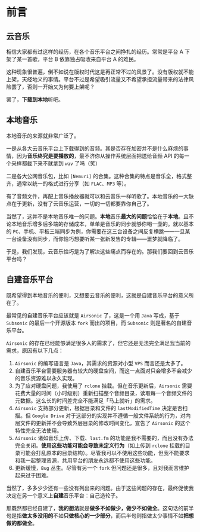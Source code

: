 # 前言

## 云音乐

相信大家都有过这样的经历，在各个音乐平台之间挣扎的经历。常常是平台 A 下架了某一首歌，平台 B 依靠独占吸收来自平台 A 的难民。

这种现象很普遍，倒不如说在版权时代这是再正常不过的风景了。没有版权就不能上架，天经地义的事情。平台不过是希望吸引流量又不希望承担流量带来的法律风险罢了，否则一开始又为何要上架呢？

罢了，**下载到本地**听吧。

## 本地音乐

本地音乐的来源就非常广泛了。

一是从各大云音乐平台上下载得到的音频。其是否存在加密并不是什么麻烦的事情，因为**音乐终究是要播放的**，最不济你从操作系统层面把送给音频 API 的每一个采样都截下来不就拿到 `wav` 了吗（笑）

二是各大公网音乐包，比如 `[Nemuri]` 的合集。这种合集的特点是音乐全，格式整齐，通常以统一的格式进行分享（如 `FLAC`、`MP3` 等）。

有了音频文件，再配上音乐播放器就可以和云音乐一样听歌了。本地音乐的一大缺点在于更新，没有了云音乐运营，一切的一切都要靠你自己了。

当然了，这并不是本地音乐唯一的问题。**本地**音乐**最大的问题**恰恰在于**本地**。且不论本地音乐增多后多端的存储成本，单单是音乐的同步就够你喝一壶的。就以基本的 `PC`、手机、平板三端同步为例，你需要在这三台设备之间反复横跳——一旦某一台设备没有同步，而你恰巧想要听某一张新发售的专辑——噩梦就降临了。

于是，我们发现，云音乐恰巧是为了解决这些痛点而存在的。那我们要回到云音乐平台吗？

## 自建音乐平台

既希望得到本地音乐的便利，又想要云音乐的便利，这就是自建音乐平台的意义所在了。

最常见的自建音乐平台应该就是 `Airsonic` 了，这是一个用 `Java` 写成，基于 `Subsonic` 的最后一个开源版本 `fork` 而出的项目，而 `Subsonic` 则是著名的自建音乐平台。

`Airsonic` 的存在已经能够满足很多人的需求了，但它还是无法完全满足我当前的需求，原因有以下几点：

1. `Airsonic` 的编写语言是 `Java`，其需求的资源对小型 `VPS` 而言还是太多了。
2. 自建音乐平台需要服务器有较大的硬盘空间，而这一点面对只会增多不会减少的音乐资源难以永久实现。
3. 为了应对硬盘问题，我使用了 `rclone` 挂载。但在音乐更新后，`Airsonic` 需要花费大量的时间（小时级别）重新扫描整个音频目录，读取每一个音频文件的元数据。这么长的时间差完全不能满足「马上就听」的需求。
4. `Airsonic` 支持部分更新，根据目录和文件的 `lastModifiedTime` 决定是否扫描。但 `Google Drive` 对于这部分的实现并不遵循一般文件系统的行为，对内层文件的更新并不会导致外层目录的修改时间变化，宣告了 `Airsonic` 的这个特性完全无法使用。
5. `Airsonic` 诸如音乐上传、下载、`last.fm` 的功能是我不需要的，而且没有办法完全关闭。**使用这些功能可能会导致未定义行为**（如上传到 `rclone` 挂载的目录可能会打乱原本的目录结构）。尽管我可以不使用这些功能，但我不能要求和我一起整理资源，共用平台的朋友永远都不使用这些功能。
6. 更新缓慢，`Bug` 丛生。尽管有另一个 `fork` 但问题还是很多，且对我而言维护起来过于困难。

当然了，多多少少还有一些没有列出来的问题。由于这些问题的存在，最终促使我决定在另一个意义上**自建**音乐平台：自己造轮子。

那既然都已经自建了，**我的想法**就是**做多不如做少，做少不如做全**。这句话的前半句是指**做太多没用的**不如**只做核心的一少部分**，而后半句则指做太少事情不如**把想做的都做全**。
